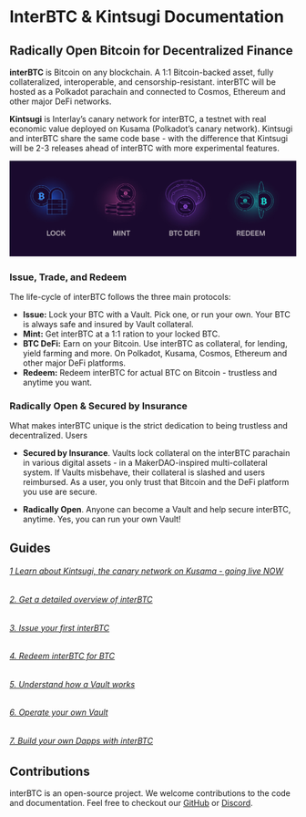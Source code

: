 # InterBTC & Kintsugi Documentation

## Radically Open Bitcoin for Decentralized Finance 


**interBTC** is Bitcoin on any blockchain. A 1:1 Bitcoin-backed asset, fully collateralized, interoperable, and censorship-resistant. interBTC will be hosted as a Polkadot parachain and connected to Cosmos, Ethereum and other major DeFi networks. 

**Kintsugi** is Interlay’s canary network for interBTC, a testnet with real economic value deployed on Kusama (Polkadot’s canary network). Kintsugi and interBTC share the same code base - with the difference that Kintsugi will be 2-3 releases ahead of interBTC with more experimental features. 

![Cryptocurrency-backed Assets](_assets/img/CbA.jpg)

### Issue, Trade, and Redeem

The life-cycle of interBTC follows the three main protocols:

- **Issue:** Lock your BTC with a Vault. Pick one, or run your own. Your BTC is always safe and insured by Vault collateral. 
- **Mint:** Get interBTC at a 1:1 ration to your locked BTC.
- **BTC DeFi:** Earn on your Bitcoin. Use interBTC as collateral, for lending, yield farming and more. On Polkadot, Kusama, Cosmos, Ethereum and other major DeFi platforms. 
- **Redeem:** Redeem interBTC for actual BTC on Bitcoin - trustless and anytime you want.

### Radically Open & Secured by Insurance

What makes interBTC unique is the strict dedication to being trustless and decentralized. Users

- **Secured by Insurance**. Vaults lock collateral on the interBTC parachain in various digital assets - in a MakerDAO-inspired multi-collateral system. If Vaults misbehave, their collateral is slashed and users reimbursed. As a user, you only trust that Bitcoin and the DeFi platform you use are secure. 

- **Radically Open**. Anyone can become a Vault and help secure interBTC, anytime. Yes, you can run your own Vault!



## Guides

###### [1 Learn about Kintsugi, the canary network on Kusama - going live NOW](kintsugi/overview.md)


###### [2. Get a detailed overview of interBTC](start/overview.md)

###### [3. Issue your first interBTC](start/issue.md)

###### [4. Redeem interBTC for BTC](start/redeem.md)

###### [5. Understand how a Vault works](vault/overview.md)

###### [6. Operate your own Vault](vault/guide.md)

###### [7. Build your own Dapps with interBTC](developers/integration.md)

## Contributions

interBTC is an open-source project. We welcome contributions to the code and documentation. Feel free to checkout our [GitHub](https://github.com/interlay) or [Discord](https://discord.gg/KgCYK3MKSf).
